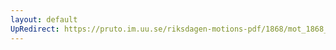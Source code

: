 ```yaml
---
layout: default
UpRedirect: https://pruto.im.uu.se/riksdagen-motions-pdf/1868/mot_1868__ak__122/mot_1868__ak__122-015.pdf
---
```

